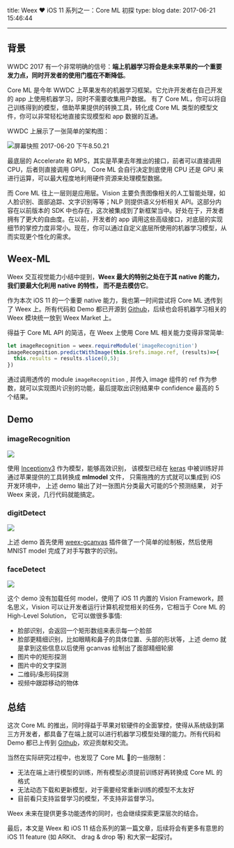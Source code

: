 title: Weex ❤️ iOS 11 系列之一：Core ML 初探
type: blog
date: 2017-06-21 15:46:44

---

## 背景

WWDC 2017 有一个非常明确的信号：**端上机器学习将会是未来苹果的一个重要发力点，同时开发者的使用门槛在不断降低**。

Core ML 是今年 WWDC 上苹果发布的机器学习框架。它允许开发者在自己开发的 app 上使用机器学习，同时不需要收集用户数据。 有了 Core ML，你可以将自己训练得到的模型，借助苹果提供的转换工具，转化成 Core ML 类型的模型文件，你可以非常轻松地直接实现模型和 app 数据的互通。

WWDC 上展示了一张简单的架构图：

![屏幕快照 2017-06-20 下午8.50.21](https://gw.alicdn.com/tfs/TB1YT5dRVXXXXc1XFXXXXXXXXXX-498-392.png)

最底层的 Accelerate 和 MPS，其实是苹果去年推出的接口，前者可以直接调用 CPU，后者则直接调用 GPU。 Core ML 会自行决定到底使用 CPU 还是 GPU 来进行运算，可以最大程度地利用硬件资源来处理模型数据。

而 Core ML 往上一层则是应用层。Vision 主要负责图像相关的人工智能处理，如人脸识别、面部追踪、文字识别等等；NLP 则提供语义分析相关 API。这部分内容在以前版本的 SDK 中也存在，这次被集成到了新框架当中。好处在于，开发者拥有了更大的自由度。在以前，开发者的 app 调用这些高级接口，对底层的实现细节的掌控力度非常小。现在，你可以通过自定义底层所使用的机器学习模型，从而实现更个性化的需求。

## Weex-ML

Weex 交互视觉能力小结中提到，**Weex 最大的特别之处在于其 native 的能力， 我们要最大化利用 native 的特性， 而不是去模仿它**。

作为本次 iOS 11 的一个重要 native 能力，我也第一时间尝试将 Core ML 透传到了 Weex 上。所有代码和 Demo 都已开源到 [Github](https://github.com/cxfeng1/Weex-ML)，后续也会将机器学习相关的Weex 模块统一放到 Weex Market 上。

得益于 Core ML API 的简洁，在 Weex 上使用 Core ML 相关能力变得非常简单:

```javascript
let imageRecognition = weex.requireModule('imageRecognition')
imageRecognition.predictWithImage(this.$refs.image.ref, (results)=>{
  this.results = results.slice(0,5);
})
```

通过调用透传的 module `imageRecognition` , 并传入 image 组件的 ref 作为参数，就可以实现图片识别的功能，最后提取出识别结果中 confidence 最高的 5 个结果。

## Demo

### imageRecognition

![](https://gw.alicdn.com/tfs/TB1AmqgRVXXXXcmXFXXXXXXXXXX-240-427.gif)

使用 [Inceptionv3](https://github.com/fchollet/keras/blob/0bb4e0fad5b4bb3743c8a7d03c260b62a35e7045/keras/applications/inception_v3.py) 作为模型，能够高效识别， 该模型已经在 [keras](https://github.com/fchollet/keras) 中被训练好并通过苹果提供的工具转换成 **mlmodel** 文件， 只需拖拽的方式就可以集成到 iOS 开发环境中， 上述 demo 输出了对一张图片分类最大可能的5个预测结果， 对于 Weex 来说，几行代码就能搞定。



### digitDetect

![](https://gw.alicdn.com/tfs/TB1nZ8_RVXXXXczXVXXXXXXXXXX-240-427.gif)

上述 demo 首先使用 [weex-gcanvas](http://market.dotwe.org/ext/list.htm#6) 插件做了一个简单的绘制板，然后使用 MNIST model 完成了对手写数字的识别。

### faceDetect

![](https://gw.alicdn.com/tfs/TB1lN0_RVXXXXa_XVXXXXXXXXXX-240-427.gif)

这个 demo 没有加载任何 model，使用了 iOS 11 内置的 Vision Framework，顾名思义，Vision 可以让开发者运行计算机视觉相关的任务，它相当于 Core ML 的 High-Level Solution， 它可以做很多事情:

- 脸部识别，会返回一个矩形数组来表示每一个脸部
- 脸部更精细识别，比如眼睛和鼻子的具体位置、头部的形状等，上述 demo 就是拿到这些信息以后使用 gcanvas 绘制出了面部精细轮廓
- 图片中的矩形探测
- 图片中的文字探测
- 二维码/条形码探测
- 视频中跟踪移动的物体

## 总结

这次 Core ML 的推出，同时得益于苹果对软硬件的全面掌控，使得从系统级到第三方开发者，都具备了在端上就可以进行机器学习模型处理的能力。所有代码和 Demo 都已上传到 [Github](https://github.com/cxfeng1/Weex-ML)，欢迎贡献和交流。

当然在实际研究过程中，也发现了 Core ML 的一些限制：

- 无法在端上进行模型的训练，所有模型必须提前训练好再转换成 Core ML 的格式
- 无法动态下载和更新模型，对于需要经常重新训练的模型不太友好
- 目前看只支持监督学习的模型，不支持非监督学习。

Weex 未来在提供更多功能透传的同时，也会继续探索更深层次的结合。

最后，本文是 Weex 和 iOS 11 结合系列的第一篇文章，后续将会有更多有意思的iOS 11 feature (如 ARKit、 drag & drop 等) 和大家一起探讨。